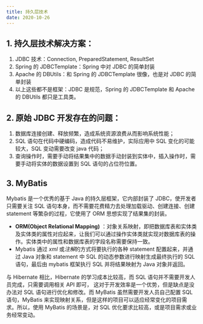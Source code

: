 ```yaml
---
title: 持久层技术
date: 2020-10-26
---
```


## 1. 持久层技术解决方案：

1. JDBC 技术：Connection, PreparedStatement, ResultSet
2. Spring 的 JDBCTemplate：Spring 中对 JDBC 的简单封装
3. Apache 的 DBUtils：和 Spring 的 JDBCTemplate 很像，也是对 JDBC 的简单封装
4. 以上这些都不是框架：JDBC 是规范，Spring 的 JDBCTemplate 和 Apache 的 DBUtils 都只是工具类。

## 2. 原始 JDBC 开发存在的问题：

1. 数据库连接创建、释放频繁，造成系统资源浪费从而影响系统性能；
2. SQL 语句在代码中硬编码，造成代码不易维护，实际应用中 SQL 变化的可能较大，SQL 变动需要改变 java 代码；
3. 查询操作时，需要手动将结果集中的数据手动封装到实体中，插入操作时，需要手动将实体的数据设置到 SQL 语句的占位符位置。

## 3. MyBatis

Mybatis 是一个优秀的基于 Java 的持久层框架，它内部封装了 JDBC，使开发者只需要关注 SQL 语句本身，而不需要花费精力去处理加载驱动、创建连接、创建 statement 等繁杂的过程，它使用了 ORM 思想实现了结果集的封装。

- **ORM(Object Relational Mapping)** ：对象关系映射，即把数据库表和实体类及实体类的属性对应起来，让我们可以通过操作实体类就实现对数据库表的操作。实体类中的属性和数据库表的字段名称需要保持一致。
- Mybatis 通过 *xml* 或*注解*的方式将要执行的各种 statement 配置起来，并通过 Java 对象和 statement 中 SQL 的动态参数进行映射生成最终执行的 SQL 语句，最后由 mybatis 框架执行 SQL 并将结果映射为 Java 对象并返回。

与 Hibernate 相比，Hibernate 的学习成本比较高，而 SQL 语句并不需要开发人员完成，只需要调用相关 API 即可， 这对于开发效率是一个优势，但是缺点是没办法对 SQL 语句进行优化和修改。而 MyBatis 虽然需要开发人员自己配置 SQL 语句，MyBatis 来实现映射关系，但是这样的项目可以适应经常变化的项目需求。所以，使用 MyBatis 的场景是，对 SQL 优化要求比较高，或是项目需求或业务经常变动。
